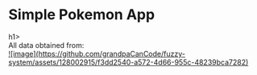 
<h1>Simple Pokemon App</h1>h1>
<br>All data obtained from:</br>
<a href="https://pokeapi.co">![image](https://github.com/grandpaCanCode/fuzzy-system/assets/128002915/f3dd2540-a572-4d66-955c-48239bca7282)</a>

